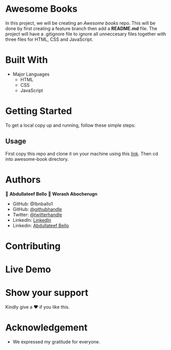 # Awesome Books
In this project, we will be creating an *Awesome books* repo. This will be done by first creating a feature branch then add a **README.md** file. The project will have a .gitignore file to ignore all unneccesary files together with three files for HTML, CSS and JavaScript.

# Built With
* Major Languages
    - HTML
    - CSS
    - JavaScript

# Getting Started
To get a local copy up and running, follow these simple steps:
## Usage
First copy this repo and clone it on your machine using this [link](git@github.com:worashf/awesome-book.git).
Then cd into awesome-book directory.

# Authors
:adult: **Abdullateef Bello**
:adult: **Worash Abocherugn**

- GitHub: @Ibnballo1
- GitHub: [@githubhandle](https://github.com/worashf)
- Twitter: [@twitterhandle](https://twitter.com/WorashAboche)
- LinkedIn: [LinkedIn](https://www.linkedin.com/in/worash-abocherugn-a02219154/)
- Linkedin: [Abdullateef Bello](https://www.linkedin.com/in/abdullateef-bello-1b8006228/)

# Contributing

# Live Demo

# Show your support
Kindly give a :hearts: if you like this.

# Acknowledgement
- We expressed my gratitude for everyone.
